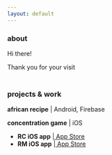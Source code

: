 ```yaml
---
layout: default
---
```


<div style="margin-top: 20px;">
  <div>
    <h3>about</h3>
    <p>Hi there!</p>
    <p>Thank you for your visit</p>
  </div>
</div>

<div style="display: flex; justify-content: space-between; margin-top: 20px; gap: 10px;">
  <div style="flex: 1;">
    <h3>projects & work</h3>
    <p><h4 style="display: inline;">african recipe</h4> | Android, Firebase</p>
    <p><h4 style="display: inline;">concentration game</h4> | iOS</p>
    <ul>
      <li><h4 style="display: inline;">RC iOS app</h4> |<a href="https://apple.co/42thJFm" target="_blank"> App Store</a></li>
      <li><h4 style="display: inline;">RM iOS app</h4> |<a href="https://apple.co/3Ys5wzG" target="_blank"> App Store</a></li>
    </ul>
  </div>
</div>
